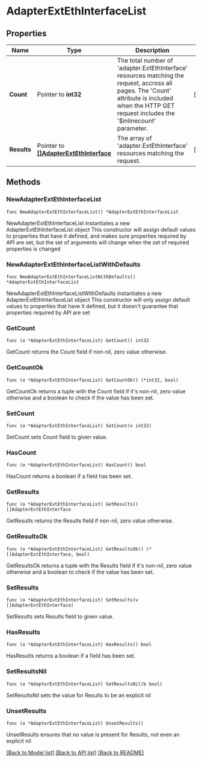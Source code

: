 # AdapterExtEthInterfaceList

## Properties

Name | Type | Description | Notes
------------ | ------------- | ------------- | -------------
**Count** | Pointer to **int32** | The total number of &#39;adapter.ExtEthInterface&#39; resources matching the request, accross all pages. The &#39;Count&#39; attribute is included when the HTTP GET request includes the &#39;$inlinecount&#39; parameter. | [optional] 
**Results** | Pointer to [**[]AdapterExtEthInterface**](adapter.ExtEthInterface.md) | The array of &#39;adapter.ExtEthInterface&#39; resources matching the request. | [optional] 

## Methods

### NewAdapterExtEthInterfaceList

`func NewAdapterExtEthInterfaceList() *AdapterExtEthInterfaceList`

NewAdapterExtEthInterfaceList instantiates a new AdapterExtEthInterfaceList object
This constructor will assign default values to properties that have it defined,
and makes sure properties required by API are set, but the set of arguments
will change when the set of required properties is changed

### NewAdapterExtEthInterfaceListWithDefaults

`func NewAdapterExtEthInterfaceListWithDefaults() *AdapterExtEthInterfaceList`

NewAdapterExtEthInterfaceListWithDefaults instantiates a new AdapterExtEthInterfaceList object
This constructor will only assign default values to properties that have it defined,
but it doesn't guarantee that properties required by API are set

### GetCount

`func (o *AdapterExtEthInterfaceList) GetCount() int32`

GetCount returns the Count field if non-nil, zero value otherwise.

### GetCountOk

`func (o *AdapterExtEthInterfaceList) GetCountOk() (*int32, bool)`

GetCountOk returns a tuple with the Count field if it's non-nil, zero value otherwise
and a boolean to check if the value has been set.

### SetCount

`func (o *AdapterExtEthInterfaceList) SetCount(v int32)`

SetCount sets Count field to given value.

### HasCount

`func (o *AdapterExtEthInterfaceList) HasCount() bool`

HasCount returns a boolean if a field has been set.

### GetResults

`func (o *AdapterExtEthInterfaceList) GetResults() []AdapterExtEthInterface`

GetResults returns the Results field if non-nil, zero value otherwise.

### GetResultsOk

`func (o *AdapterExtEthInterfaceList) GetResultsOk() (*[]AdapterExtEthInterface, bool)`

GetResultsOk returns a tuple with the Results field if it's non-nil, zero value otherwise
and a boolean to check if the value has been set.

### SetResults

`func (o *AdapterExtEthInterfaceList) SetResults(v []AdapterExtEthInterface)`

SetResults sets Results field to given value.

### HasResults

`func (o *AdapterExtEthInterfaceList) HasResults() bool`

HasResults returns a boolean if a field has been set.

### SetResultsNil

`func (o *AdapterExtEthInterfaceList) SetResultsNil(b bool)`

 SetResultsNil sets the value for Results to be an explicit nil

### UnsetResults
`func (o *AdapterExtEthInterfaceList) UnsetResults()`

UnsetResults ensures that no value is present for Results, not even an explicit nil

[[Back to Model list]](../README.md#documentation-for-models) [[Back to API list]](../README.md#documentation-for-api-endpoints) [[Back to README]](../README.md)


